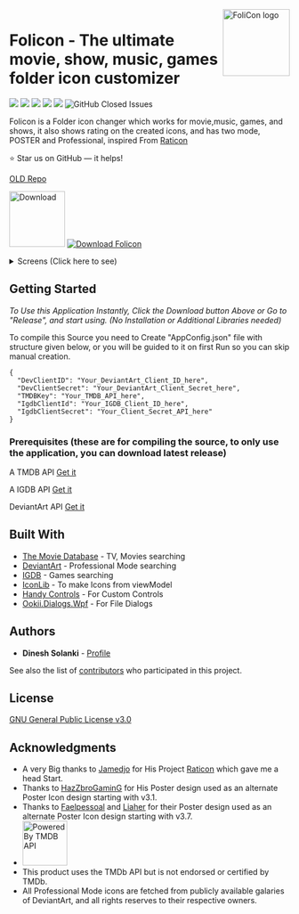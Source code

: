 <a href="https://dineshsolanki.github.io/FoliCon/">
    <img src="https://github.com/dinesh-solanki/Project-Assets/blob/master/Folicon/folicon Icon.png" alt="FoliCon logo" title="FoliCon" align="right" height="120" />
</a>

# Folicon - The ultimate movie, show, music, games folder icon customizer

<img src="https://img.shields.io/github/commits-since/DineshSolanki/Folicon/latest/master"> <img src="https://img.shields.io/github/repo-size/dinesh-solanki/folicon.svg?logo=FoliconRepoSize"> <img src="https://img.shields.io/github/downloads/dineshsolanki/FoliCon/total?color=blue&style=plastic"> <img src="https://img.shields.io/github/last-commit/dinesh-solanki/folicon.svg?logo=FoliconLastCommit"> <img src="https://img.shields.io/github/issues/DineshSolanki/Folicon"> <img alt="GitHub Closed Issues" src="https://img.shields.io/github/issues-closed/DineshSolanki/FoliCon" />

Folicon is a Folder icon changer which works for movie,music, games, and shows, it also shows rating on the created icons, and has two mode, POSTER and Professional, inspired From [Raticon](https://github.com/Jamedjo/Raticon)

:star: Star us on GitHub — it helps!

[OLD Repo](https://github.com/DineshSolanki/FoliCon/tree/f2cfc75414dcb8953793f2af833ed49fd496064e)

[<img height=100  alt="Download" src="https://user-images.githubusercontent.com/15937452/61147148-51575280-a4f9-11e9-953e-3989e58ed067.png" />](https://github.com/dinesh-solanki/Folicon/releases/latest) [![Download Folicon](https://a.fsdn.com/con/app/sf-download-button)](https://sourceforge.net/projects/folicon/files/latest/download)

<details>
  <summary>Screens (Click here to see) </summary>
    
![Before](https://github.com/dinesh-solanki/Project-Assets/blob/master/Folicon/before.png)
![After](https://github.com/dinesh-solanki/Project-Assets/blob/master/Folicon/after.jpg)
![Searching](https://github.com/dinesh-solanki/Project-Assets/blob/master/Folicon/searchingpro.jpg)
![PosterSearch](https://github.com/dinesh-solanki/Project-Assets/blob/master/Folicon/posterresult.jpg)
![DDownloading](https://github.com/dinesh-solanki/Project-Assets/blob/master/Folicon/downloading.png)
![Folicon](https://github.com/dinesh-solanki/Project-Assets/blob/master/Folicon/mainview.png)
![FoliconCustomIcon](https://github.com/dinesh-solanki/Project-Assets/blob/master/Folicon/customiconsetter.png)
</details>


## Getting Started
*To Use this Application Instantly, Click the Download button Above or Go to "Release", and start using. (No Installation or Additional Libraries needed)*

To compile this Source you need to Create "AppConfig.json" file with structure given below, or you will be guided to it on first Run so you can skip manual creation.
```
{
  "DevClientID": "Your_DeviantArt_Client_ID_here",
  "DevClientSecret": "Your_DeviantArt_Client_Secret_here",
  "TMDBKey": "Your_TMDB_API_here",
  "IgdbClientId": "Your_IGDB_Client_ID_here",
  "IgdbClientSecret": "Your_Client_Secret_API_here"
}
```
### Prerequisites (these are for compiling the source, to only use the application, you can download latest release)
A TMDB API [Get it](https://www.themoviedb.org/settings/api)

A IGDB API [Get it](https://api.igdb.com/)

DeviantArt API [Get it](https://www.deviantart.com/developers/register)

## Built With

* [The Movie Database](https://www.themoviedb.org/) - TV, Movies searching
* [DeviantArt](https://www.deviantart.com/) - Professional Mode searching
* [IGDB](https://www.igdb.com/) - Games searching
* [IconLib](https://www.codeproject.com/Articles/16178/IconLib-Icons-Unfolded-MultiIcon-and-Windows-Vista) - To make Icons from viewModel
* [Handy Controls](https://github.com/ghost1372/HandyControls) - For Custom Controls
* [Ookii.Dialogs.Wpf](https://github.com/caioproiete/ookii-dialogs-wpf) - For File Dialogs

## Authors

* **Dinesh Solanki** - [Profile](https://github.com/dineshsolanki)

See also the list of [contributors](https://github.com/dineshsolanki/Folicon/graphs/contributors) who participated in this project.

## License
[GNU General Public License v3.0](https://github.com/DineshSolanki/FoliCon/blob/master/LICENSE)

## Acknowledgments

* A very Big thanks to [Jamedjo](https://github.com/Jamedjo) for His Project [Raticon](http://jamedjo.github.io/Raticon) which gave me a head Start.
* Thanks to [HazZbroGaminG](https://www.deviantart.com/hazzbrogaming) for His Poster design used as an alternate Poster Icon design starting with v3.1.
* Thanks to [Faelpessoal](https://www.deviantart.com/faelpessoal) and [Liaher](https://www.deviantart.com/liaher) for their Poster design used as an alternate Poster Icon design starting with v3.7.
* <img height=80 alt="Powered By TMDB API" src="https://github.com/dinesh-solanki/Project-Assets/blob/master/Folicon/tmdbblack.png" />
* This product uses the TMDb API but is not endorsed or certified by TMDb.
* All Professional Mode icons are fetched from publicly available galaries of DeviantArt, and all rights reserves to their respective owners.

